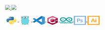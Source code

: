 <div>
  <a href="https://github.com/leandrolls">
  <img height="180em" src="https://github-readme-stats.vercel.app/api?username=leandrolls&show_icons=true&theme=graywhite&include_all_commits=true&count_private=true"/>
  <img height="180em" src="https://github-readme-stats.vercel.app/api/top-langs/?username=leandrolls&layout=compact&langs_count=7&theme=graywhite"/>
</div>
<div style="display: inline_block"><br>
  <img align="center" alt="Leo-Python" height="30" width="40" src="https://github.com/devicons/devicon/blob/master/icons/python/python-original.svg">
  <img align="center" alt="Leo-Go" height="30" width="40" src="https://github.com/devicons/devicon/blob/master/icons/go/go-original.svg">
  <img align="center" alt="Leo-VSCode" height="30" width="40" src="https://github.com/devicons/devicon/blob/master/icons/vscode/vscode-original.svg">
  <img align="center" alt="Leo-C++" height="30" width="40" src="https://github.com/devicons/devicon/blob/master/icons/cplusplus/cplusplus-original.svg">
  <img align="center" alt="Leo-Arduino" height="30" width="40" src="https://github.com/devicons/devicon/blob/master/icons/arduino/arduino-original-wordmark.svg">
  <img align="center" alt="Leo-PS" height="30" width="40" src="https://github.com/devicons/devicon/blob/master/icons/photoshop/photoshop-line.svg">
  <img align="center" alt="Leo-Ai" height="30" width="40" src="https://github.com/devicons/devicon/blob/master/icons/illustrator/illustrator-line.svg">
</div>
